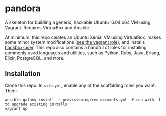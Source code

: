 # pandora

A skeleton for building a generic, hackable Ubuntu 16.04 x64 VM using Vagrant. Requires VirtualBox and Ansible.

At minimum, this repo creates an Ubuntu Xenial VM using VirtualBox, makes some minor system modifications ([see the vagrant role](./provisiong/roles/vagrant)), and installs [hackbox-user](https://github.com/jswinarton/hackbox-user). This repo also contains a handful of roles for installing commonly used languages and utilities, such as Python, Ruby, Java, Erlang, Elixir, PostgreSQL, and more.


## Installation

Clone this repo. In `site.yml`, enable any of the scaffolding roles you want. Then:

```
ansible-galaxy install -r provisioning/requirements.yml  # run with -f to upgrade existing installs
vagrant up
```
